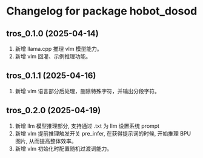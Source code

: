 # Changelog for package hobot_dosod

tros_0.1.0 (2025-04-14)
------------------
1. 新增 llama.cpp 推理 vlm 模型能力。
2. 新增 vlm 回灌、示例推理功能。

tros_0.1.1 (2025-04-16)
------------------
1. 新增 vlm 语言部分后处理，删除特殊字符，并输出分段字符。

tros_0.2.0 (2025-04-19)
------------------
1. 新增 llm 模型推理部分, 支持通过 .txt 为 llm 设置系统 prompt
2. 新增 vlm 提前推理触发开关 pre_infer, 在获得提示词的时候, 开始推理 BPU 图片, 从而提高整体效率。
3. 新增 vlm 初始化时配置随机过渡词能力。
